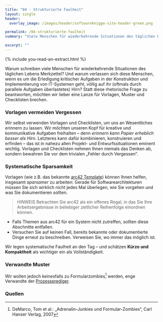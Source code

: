 ```yaml
---
title: "04 - Strukturierte Faulheit"
layout: single
header:
  overlay_image: /images/header/softwareknigge-site-header-green.png

permalink: /04-strukturierte-faulheit
summary: "Viele Menschen für wiederkehrende Situationen des täglichen Lebens Merkzettel (z.B. den Einkaufszettel)? Aber warum verlassen sich diese Menschen, wenn es um die Erledigung kritischer Aufgaben in der Konstruktion und Implementierung von IT-Systemen geht, völlig auf ihr (oftmals durch parallele Aufgaben überlastetes) Hirn? "

excerpt: ""
---
```

{% include you-read-an-extract.html %}

Warum schreiben viele Menschen für wiederkehrende Situationen des täglichen Lebens Merkzettel? Und warum verlassen sich diese Menschen, wenn es um die Erledigung kritischer Aufgaben in der Konstruktion und Implementierung von IT-Systemen geht, völlig auf ihr (oftmals durch parallele Aufgaben überlastetes) Hirn? Statt diese rhetorische Frage zu beantworten, möchten wir lieber eine Lanze für Vorlagen, Muster und Checklisten brechen.

### Vorlagen vermeiden Vergessen
Wir selbst verwenden Vorlagen und Checklisten, um uns an Wesentliches erinnern zu lassen. Wir möchten unseren Kopf für kreative und kommunikative Aufgaben freihalten – denn _erinnern kann Papier erheblich besser als Hirn_. Letzteres kann dafür kombinieren, konstruieren und erfinden – das ist in nahezu allen Projekt- und Entwurfssituationen eminent wichtig. Vorlagen und Checklisten nehmen Ihnen niemals das Denken ab, sondern bewahren Sie vor dem trivialen „Fehler durch Vergessen“.

### Systematische Sparsamkeit

Vorlagen (wie z.B. das bekannte [arc42 Template](https://arc42.org))
können Ihnen helfen, insgesamt _sparsamer_ zu arbeiten:
Gerade für Softwarearchitekturen müssen Sie sich wirklich nicht jedes Mal überlegen, wie Sie vorgehen und was Sie dokumentieren sollten.

>HINWEIS
>Betrachten Sie arc42 als ein offenes Regal, in das Sie Ihre Arbeitsergebnisse in beliebiger zeitlicher Reihenfolge einordnen können.
* Falls Themen aus arc42 für ein System nicht zutreffen, sollten diese Abschnitte entfallen.
* Versuchen Sie auf keinen Fall, bereits bekannte oder dokumentierte Dinge erneut zu beschreiben. Verweisen Sie, wo immer das möglich ist.

Wir legen systematische Faulheit an den Tag – und schätzen **Kürze und Kompaktheit** als wichtiger ein als Vollständigkeit.


### Verwandte Muster
Wir wollen jedoch keinesfalls zu Formularzombies[^formularzombies] werden, enge Verwandte der [Prozessprediger](/15-prozessprediger).

### Quellen
[^formularzombies]: DeMarco, Tom et al.: „Adrenalin-Junkies und Formular-Zombies“, Carl Hanser Verlag, 2007
